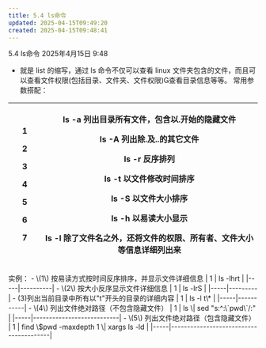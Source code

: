```yaml
---
title: 5.4 ls命令
updated: 2025-04-15T09:49:20
created: 2025-04-15T09:48:41
---
```


5.4 ls命令
2025年4月15日
9:48

- 就是 list 的缩写，通过 ls 命令不仅可以查看 linux 文件夹包含的文件，而且可以查看文件权限(包括目录、文件夹、文件权限)查看目录信息等等。
常用参数搭配：
<table>
<colgroup>
<col style="width: 13%" />
<col style="width: 86%" />
</colgroup>
<thead>
<tr class="header">
<th><p>1</p>
<p>2</p>
<p>3</p>
<p>4</p>
<p>5</p>
<p>6</p>
<p>7</p></th>
<th><p>ls -a 列出目录所有文件，包含以.开始的隐藏文件</p>
<p>ls -A 列出除.及..的其它文件</p>
<p>ls -r 反序排列</p>
<p>ls -t 以文件修改时间排序</p>
<p>ls -S 以文件大小排序</p>
<p>ls -h 以易读大小显示</p>
<p>ls -l 除了文件名之外，还将文件的权限、所有者、文件大小等信息详细列出来</p></th>
</tr>
</thead>
<tbody>
</tbody>
</table>
实例：
- \(1\) 按易读方式按时间反序排序，并显示文件详细信息
| 1   | ls -lhrt |
|-----|----------|
- \(2\) 按大小反序显示文件详细信息
| 1   | ls -lrS |
|-----|---------|
- (3)列出当前目录中所有以"t"开头的目录的详细内容
| 1   | ls -l t\* |
|-----|-----------|
- \(4\) 列出文件绝对路径（不包含隐藏文件）
| 1   | ls \| sed "s:^:\`pwd\`/:" |
|-----|---------------------------|
- \(5\) 列出文件绝对路径（包含隐藏文件）
| 1   | find \$pwd -maxdepth 1 \| xargs ls -ld |
|-----|----------------------------------------|
